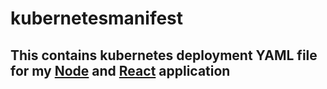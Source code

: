 # kubernetesmanifest

## This contains kubernetes deployment YAML file for my [Node](https://github.com/adityamurali155/node-chat-app) and [React](https://github.com/adityamurali155/my-app) application 

